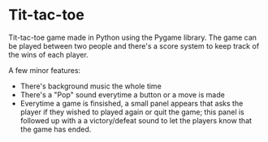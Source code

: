 # Tit-tac-toe 

Tit-tac-toe game made in Python using the Pygame library. The game can be played between two people and 
there's a score system to keep track of the wins of each player.

A few minor features:

* There's background music the whole time
* There's a "Pop" sound everytime a button or a move is made
* Everytime a game is finsished, a small panel appears that asks the player if they wished to played again or quit the game; this panel is followed up with a
a victory/defeat sound to let the players know that the game has ended.
